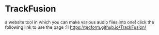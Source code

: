 # TrackFusion
a website tool in which you can make various audio files into one!
click the following link to use the page :]!
https://tecform.github.io/TrackFusion/
